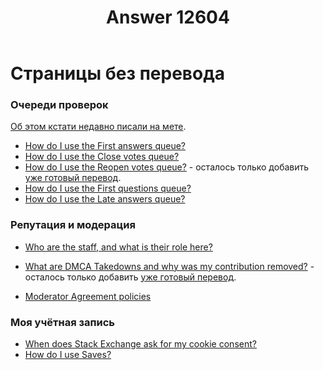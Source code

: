 ﻿---
title: "Answer 12604"
se.owner.user_id: 532877
se.owner.display_name: "Зонтик"
se.owner.link: "https://ru.meta.stackoverflow.com/users/532877/%d0%97%d0%be%d0%bd%d1%82%d0%b8%d0%ba"
se.answer_id: 12604
se.question_id: 12602
se.post_type: answer
se.is_accepted: False
---
<h1>Страницы без перевода</h1>
<h3>Очереди проверок</h3>
<p><a href="https://ru.meta.stackoverflow.com/questions/12474/%D0%A1%D0%BB%D0%B5%D1%82%D0%B5%D0%BB%D0%B8-%D0%BF%D0%B5%D1%80%D0%B5%D0%B2%D0%BE%D0%B4%D1%8B-%D0%B2-%D1%81%D0%BF%D1%80%D0%B0%D0%B2%D0%BA%D0%B5-%D0%BF%D1%80%D0%BE-%D0%9E%D1%87%D0%B5%D1%80%D0%B5%D0%B4%D0%B8-%D0%BF%D1%80%D0%BE%D0%B2%D0%B5%D1%80%D0%BE%D0%BA-%D0%B8%D0%BB%D0%B8-%D0%BF%D1%80%D0%BE%D1%81%D1%82%D0%BE-%D0%BD%D0%BE%D0%B2%D1%8B%D0%B5-%D1%82%D0%B5%D0%BA%D1%81%D1%82%D1%8B">Об этом кстати недавно писали на мете</a>.</p>
<ul>
<li><a href="https://ru.stackoverflow.com/help/review-first-answers">How do I use the First answers queue?</a></li>
<li><a href="https://ru.stackoverflow.com/help/review-close">How do I use the Close votes queue?</a></li>
<li><a href="https://ru.stackoverflow.com/help/review-reopen">How do I use the Reopen votes queue?</a> - осталось только добавить <a href="https://ru.meta.stackoverflow.com/questions/11114/%d0%9f%d0%be%d0%b6%d0%b0%d0%bb%d1%83%d0%b9%d1%81%d1%82%d0%b0-%d0%bf%d0%be%d0%bc%d0%be%d0%b3%d0%b8%d1%82%d0%b5-%d0%bf%d0%b5%d1%80%d0%b5%d0%b2%d0%b5%d1%81%d1%82%d0%b8-%d1%81%d1%82%d1%80%d0%b0%d0%bd%d0%b8%d1%86%d1%8b-%d1%81%d0%bf%d1%80%d0%b0%d0%b2%d0%ba%d0%b8-%d0%bf%d1%80%d0%be-%d0%be%d1%87%d0%b5%d1%80%d0%b5%d0%b4%d0%b8-%d0%bf%d1%80%d0%be%d0%b2%d0%b5%d1%80%d0%ba%d0%b8-%d0%bd%d0%b0-%d1%80%d1%83%d1%81%d1%81%d0%ba%d0%b8%d0%b9/11121#11121">уже готовый перевод</a>.</li>
<li><a href="https://ru.stackoverflow.com/help/review-first-questions">How do I use the First questions queue?</a></li>
<li><a href="https://ru.stackoverflow.com/help/review-late-answers">How do I use the Late answers queue?</a></li>
</ul>
<h3>Репутация и модерация</h3>
<ul>
<li><p><a href="https://ru.stackoverflow.com/help/staff">Who are the staff, and what is their role here?</a></p>
</li>
<li><p><a href="https://ru.stackoverflow.com/help/dmca-takedown">What are DMCA Takedowns and why was my contribution removed?</a> - осталось только добавить <a href="https://ru.meta.stackoverflow.com/questions/12620/%d0%9f%d0%b5%d1%80%d0%b5%d0%b2%d0%be%d0%b4-%d1%81%d1%82%d1%80%d0%b0%d0%bd%d0%b8%d1%86%d1%8b-%d1%81%d0%bf%d1%80%d0%b0%d0%b2%d0%ba%d0%b8-%d0%bf%d1%80%d0%be-dmca-takedowns/12621#12621">уже готовый перевод</a>.</p>
</li>
<li><p><a href="https://ru.stackoverflow.com/help/mod-agreement-policies">Moderator Agreement policies</a></p>
</li>
</ul>
<h3>Моя учётная запись</h3>
<ul>
<li><a href="https://ru.stackoverflow.com/help/cookie-reconsent">When does Stack Exchange ask for my cookie consent?</a></li>
<li><a href="https://ru.stackoverflow.com/help/saves">How do I use Saves?</a></li>
</ul>
